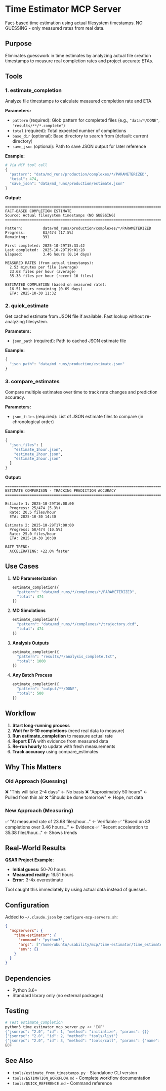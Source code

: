 # Time Estimator MCP Server

Fact-based time estimation using actual filesystem timestamps.
NO GUESSING - only measured rates from real data.

## Purpose

Eliminates guesswork in time estimates by analyzing actual file creation timestamps to measure real completion rates and project accurate ETAs.

## Tools

### 1. estimate_completion
Analyze file timestamps to calculate measured completion rate and ETA.

**Parameters:**
- `pattern` (required): Glob pattern for completed files (e.g., `"data/*/DONE"`, `"results/**/*.complete"`)
- `total` (required): Total expected number of completions
- `base_dir` (optional): Base directory to search from (default: current directory)
- `save_json` (optional): Path to save JSON output for later reference

**Example:**
```python
# Via MCP tool call
{
  "pattern": "data/md_runs/production/complexes/*/PARAMETERIZED",
  "total": 474,
  "save_json": "data/md_runs/production/estimate.json"
}
```

**Output:**
```
================================================================================
FACT-BASED COMPLETION ESTIMATE
Source: Actual filesystem timestamps (NO GUESSING)
================================================================================

Pattern:         data/md_runs/production/complexes/*/PARAMETERIZED
Progress:        83/474 (17.5%)
Remaining:       391

First completed: 2025-10-29T15:33:42
Last completed:  2025-10-29T19:01:28
Elapsed:         3.46 hours (0.14 days)

MEASURED RATES (from actual timestamps):
  2.53 minutes per file (average)
  23.68 files per hour (average)
  35.38 files per hour (recent 10 files)

ESTIMATED COMPLETION (based on measured rate):
  16.51 hours remaining (0.69 days)
  ETA: 2025-10-30 11:32
```

### 2. quick_estimate
Get cached estimate from JSON file if available. Fast lookup without re-analyzing filesystem.

**Parameters:**
- `json_path` (required): Path to cached JSON estimate file

**Example:**
```python
{
  "json_path": "data/md_runs/production/estimate.json"
}
```

### 3. compare_estimates
Compare multiple estimates over time to track rate changes and prediction accuracy.

**Parameters:**
- `json_files` (required): List of JSON estimate files to compare (in chronological order)

**Example:**
```python
{
  "json_files": [
    "estimate_1hour.json",
    "estimate_2hour.json",
    "estimate_3hour.json"
  ]
}
```

**Output:**
```
================================================================================
ESTIMATE COMPARISON - TRACKING PREDICTION ACCURACY
================================================================================

Estimate 1: 2025-10-29T16:00:00
  Progress: 25/474 (5.3%)
  Rate: 20.5 files/hour
  ETA: 2025-10-30 14:30

Estimate 2: 2025-10-29T17:00:00
  Progress: 50/474 (10.5%)
  Rate: 25.0 files/hour
  ETA: 2025-10-30 10:00

RATE TREND:
  ACCELERATING: +22.0% faster
```

## Use Cases

1. **MD Parameterization**
   ```python
   estimate_completion({
     "pattern": "data/md_runs/*/complexes/*/PARAMETERIZED",
     "total": 474
   })
   ```

2. **MD Simulations**
   ```python
   estimate_completion({
     "pattern": "data/md_runs/*/complexes/*/trajectory.dcd",
     "total": 474
   })
   ```

3. **Analysis Outputs**
   ```python
   estimate_completion({
     "pattern": "results/*/analysis_complete.txt",
     "total": 1000
   })
   ```

4. **Any Batch Process**
   ```python
   estimate_completion({
     "pattern": "output/**/DONE",
     "total": 500
   })
   ```

## Workflow

1. **Start long-running process**
2. **Wait for 5-10 completions** (need real data to measure)
3. **Run estimate_completion** to measure actual rate
4. **Report ETA** with evidence from measured data
5. **Re-run hourly** to update with fresh measurements
6. **Track accuracy** using compare_estimates

## Why This Matters

### Old Approach (Guessing)
❌ "This will take 2-4 days" ← No basis
❌ "Approximately 50 hours" ← Pulled from thin air
❌ "Should be done tomorrow" ← Hope, not data

### New Approach (Measuring)
✅ "At measured rate of 23.68 files/hour..." ← Verifiable
✅ "Based on 83 completions over 3.46 hours..." ← Evidence
✅ "Recent acceleration to 35.38 files/hour..." ← Shows trends

## Real-World Results

**QSAR Project Example:**
- **Initial guess:** 50-70 hours
- **Measured reality:** 16.51 hours
- **Error:** 3-4x overestimate

Tool caught this immediately by using actual data instead of guesses.

## Configuration

Added to `~/.claude.json` by `configure-mcp-servers.sh`:

```json
{
  "mcpServers": {
    "time-estimator": {
      "command": "python3",
      "args": ["/home/ubuntu/usability/mcp/time-estimator/time_estimator_mcp_server.py"],
      "env": {}
    }
  }
}
```

## Dependencies

- Python 3.6+
- Standard library only (no external packages)

## Testing

```bash
# Test estimate_completion
python3 time_estimator_mcp_server.py << 'EOF'
{"jsonrpc": "2.0", "id": 1, "method": "initialize", "params": {}}
{"jsonrpc": "2.0", "id": 2, "method": "tools/list"}
{"jsonrpc": "2.0", "id": 3, "method": "tools/call", "params": {"name": "estimate_completion", "arguments": {"pattern": "test/*/*.done", "total": 100}}}
EOF
```

## See Also

- `tools/estimate_from_timestamps.py` - Standalone CLI version
- `tools/ESTIMATION_WORKFLOW.md` - Complete workflow documentation
- `tools/QUICK_REFERENCE.md` - Command reference
